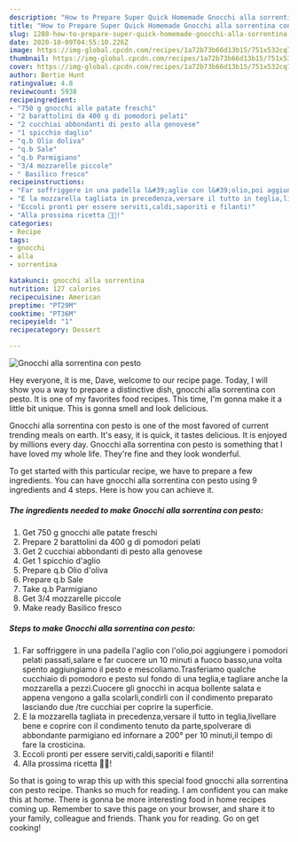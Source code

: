 ```yaml
---
description: "How to Prepare Super Quick Homemade Gnocchi alla sorrentina con pesto"
title: "How to Prepare Super Quick Homemade Gnocchi alla sorrentina con pesto"
slug: 1288-how-to-prepare-super-quick-homemade-gnocchi-alla-sorrentina-con-pesto
date: 2020-10-09T04:55:10.226Z
image: https://img-global.cpcdn.com/recipes/1a72b73b66d13b15/751x532cq70/gnocchi-alla-sorrentina-con-pesto-recipe-main-photo.jpg
thumbnail: https://img-global.cpcdn.com/recipes/1a72b73b66d13b15/751x532cq70/gnocchi-alla-sorrentina-con-pesto-recipe-main-photo.jpg
cover: https://img-global.cpcdn.com/recipes/1a72b73b66d13b15/751x532cq70/gnocchi-alla-sorrentina-con-pesto-recipe-main-photo.jpg
author: Bertie Hunt
ratingvalue: 4.8
reviewcount: 5938
recipeingredient:
- "750 g gnocchi alle patate freschi"
- "2 barattolini da 400 g di pomodori pelati"
- "2 cucchiai abbondanti di pesto alla genovese"
- "1 spicchio daglio"
- "q.b Olio doliva"
- "q.b Sale"
- "q.b Parmigiano"
- "3/4 mozzarelle piccole"
- " Basilico fresco"
recipeinstructions:
- "Far soffriggere in una padella l&#39;aglio con l&#39;olio,poi aggiungere i pomodori pelati passati,salare e far cuocere un 10 minuti a fuoco basso,una volta spento aggiungiamo il pesto e mescoliamo.Trasferiamo qualche cucchiaio di pomodoro e pesto sul fondo di una teglia,e tagliare anche la mozzarella a pezzi.Cuocere gli gnocchi in acqua bollente salata e appena vengono a galla scolarli,condirli con il condimento preparato lasciando due /tre cucchiai per coprire la superficie."
- "E la mozzarella tagliata in precedenza,versare il tutto in teglia,livellare bene e coprire con il condimento tenuto da parte,spolverare di abbondante parmigiano ed infornare a 200° per 10 minuti,il tempo di fare la crosticina."
- "Eccoli pronti per essere serviti,caldi,saporiti e filanti!"
- "Alla prossima ricetta 👩‍🍳!"
categories:
- Recipe
tags:
- gnocchi
- alla
- sorrentina

katakunci: gnocchi alla sorrentina 
nutrition: 127 calories
recipecuisine: American
preptime: "PT29M"
cooktime: "PT36M"
recipeyield: "1"
recipecategory: Dessert

---
```



![Gnocchi alla sorrentina con pesto](https://img-global.cpcdn.com/recipes/1a72b73b66d13b15/751x532cq70/gnocchi-alla-sorrentina-con-pesto-recipe-main-photo.jpg)

Hey everyone, it is me, Dave, welcome to our recipe page. Today, I will show you a way to prepare a distinctive dish, gnocchi alla sorrentina con pesto. It is one of my favorites food recipes. This time, I'm gonna make it a little bit unique. This is gonna smell and look delicious.



Gnocchi alla sorrentina con pesto is one of the most favored of current trending meals on earth. It's easy, it is quick, it tastes delicious. It is enjoyed by millions every day. Gnocchi alla sorrentina con pesto is something that I have loved my whole life. They're fine and they look wonderful.


To get started with this particular recipe, we have to prepare a few ingredients. You can have gnocchi alla sorrentina con pesto using 9 ingredients and 4 steps. Here is how you can achieve it.

<!--inarticleads1-->

##### The ingredients needed to make Gnocchi alla sorrentina con pesto:

1. Get 750 g gnocchi alle patate freschi
1. Prepare 2 barattolini da 400 g di pomodori pelati
1. Get 2 cucchiai abbondanti di pesto alla genovese
1. Get 1 spicchio d&#39;aglio
1. Prepare q.b Olio d&#39;oliva
1. Prepare q.b Sale
1. Take q.b Parmigiano
1. Get 3/4 mozzarelle piccole
1. Make ready  Basilico fresco




<!--inarticleads2-->

##### Steps to make Gnocchi alla sorrentina con pesto:

1. Far soffriggere in una padella l&#39;aglio con l&#39;olio,poi aggiungere i pomodori pelati passati,salare e far cuocere un 10 minuti a fuoco basso,una volta spento aggiungiamo il pesto e mescoliamo.Trasferiamo qualche cucchiaio di pomodoro e pesto sul fondo di una teglia,e tagliare anche la mozzarella a pezzi.Cuocere gli gnocchi in acqua bollente salata e appena vengono a galla scolarli,condirli con il condimento preparato lasciando due /tre cucchiai per coprire la superficie.
1. E la mozzarella tagliata in precedenza,versare il tutto in teglia,livellare bene e coprire con il condimento tenuto da parte,spolverare di abbondante parmigiano ed infornare a 200° per 10 minuti,il tempo di fare la crosticina.
1. Eccoli pronti per essere serviti,caldi,saporiti e filanti!
1. Alla prossima ricetta 👩‍🍳!




So that is going to wrap this up with this special food gnocchi alla sorrentina con pesto recipe. Thanks so much for reading. I am confident you can make this at home. There is gonna be more interesting food in home recipes coming up. Remember to save this page on your browser, and share it to your family, colleague and friends. Thank you for reading. Go on get cooking!
